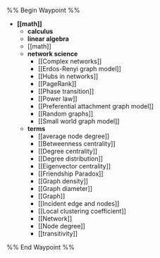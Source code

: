 %% Begin Waypoint %%
- **[[math]]**
	- **calculus**
	- **linear algebra**
	- [[math]]
	- **network science**
		- [[Complex networks]]
		- [[Erdos-Renyi graph model]]
		- [[Hubs in networks]]
		- [[PageRank]]
		- [[Phase transition]]
		- [[Power law]]
		- [[Preferential attachment graph model]]
		- [[Random graphs]]
		- [[Small world graph model]]
	- **terms**
		- [[average node degree]]
		- [[Betweenness centrality]]
		- [[Degree centrality]]
		- [[Degree distribution]]
		- [[Eigenvector centrality]]
		- [[Friendship Paradox]]
		- [[Graph density]]
		- [[Graph diameter]]
		- [[Graph]]
		- [[Incident edge and nodes]]
		- [[Local clustering coefficient]]
		- [[Network]]
		- [[Node degree]]
		- [[transitivity]]

%% End Waypoint %%